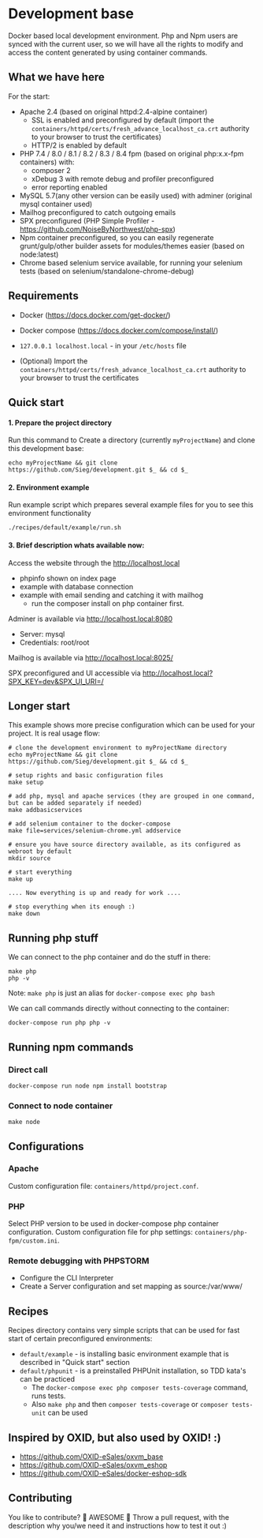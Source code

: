 # Development base

Docker based local development environment. Php and Npm users are synced with the current user, 
so we will have all the rights to modify and access the content generated by using container commands.

## What we have here

For the start:

* Apache 2.4 (based on original httpd:2.4-alpine container)
  * SSL is enabled and preconfigured by default (import the `containers/httpd/certs/fresh_advance_localhost_ca.crt` authority to your browser to trust the certificates)
  * HTTP/2 is enabled by default
* PHP 7.4 / 8.0 / 8.1 / 8.2 / 8.3 / 8.4 fpm (based on original php:x.x-fpm containers) with:
  * composer 2
  * xDebug 3 with remote debug and profiler preconfigured
  * error reporting enabled
* MySQL 5.7(any other version can be easily used) with adminer (original mysql container used)
* Mailhog preconfigured to catch outgoing emails
* SPX preconfigured (PHP Simple Profiler - https://github.com/NoiseByNorthwest/php-spx)
* Npm container preconfigured, so you can easily regenerate grunt/gulp/other builder assets for modules/themes easier (based on node:latest)
* Chrome based selenium service available, for running your selenium tests (based on selenium/standalone-chrome-debug)

## Requirements

* Docker (https://docs.docker.com/get-docker/)
* Docker compose (https://docs.docker.com/compose/install/)
* ``127.0.0.1 localhost.local`` - in your ``/etc/hosts`` file

* (Optional) Import the `containers/httpd/certs/fresh_advance_localhost_ca.crt` authority to your browser to trust the certificates

## Quick start

#### 1. Prepare the project directory

Run this command to Create a directory (currently `myProjectName`) and clone this development base:
```
echo myProjectName && git clone https://github.com/Sieg/development.git $_ && cd $_
```

#### 2. Environment example

Run example script which prepares several example files for you to see this environment functionality
```
./recipes/default/example/run.sh
```

#### 3. Brief description whats available now:

Access the website through the http://localhost.local
* phpinfo shown on index page
* example with database connection
* example with email sending and catching it with mailhog
    * run the composer install on php container first.

Adminer is available via http://localhost.local:8080
* Server: mysql
* Credentials: root/root

Mailhog is available via http://localhost.local:8025/

SPX preconfigured and UI accessible via http://localhost.local?SPX_KEY=dev&SPX_UI_URI=/

## Longer start

This example shows more precise configuration which can be used for your project. It is real usage flow:

```
# clone the development environment to myProjectName directory
echo myProjectName && git clone https://github.com/Sieg/development.git $_ && cd $_

# setup rights and basic configuration files
make setup

# add php, mysql and apache services (they are grouped in one command, but can be added separately if needed)
make addbasicservices

# add selenium container to the docker-compose
make file=services/selenium-chrome.yml addservice

# ensure you have source directory available, as its configured as webroot by default
mkdir source

# start everything
make up

.... Now everything is up and ready for work ....

# stop everything when its enough :)
make down
```

## Running php stuff

We can connect to the php container and do the stuff in there:
```
make php
php -v
```

Note: ``make php`` is just an alias for ``docker-compose exec php bash``

We can call commands directly without connecting to the container:
```
docker-compose run php php -v
```

## Running npm commands

### Direct call
```
docker-compose run node npm install bootstrap
```

### Connect to node container
```
make node
```

## Configurations

### Apache

Custom configuration file: ``containers/httpd/project.conf``.

### PHP

Select PHP version to be used in docker-compose php container configuration.
Custom configuration file for php settings: ``containers/php-fpm/custom.ini``.

### Remote debugging with PHPSTORM

* Configure the CLI Interpreter
* Create a Server configuration and set mapping as source:/var/www/ 

## Recipes

Recipes directory contains very simple scripts that can be used for fast start 
of certain preconfigured environments:

* `default/example` - is installing basic environment example that is described in "Quick start" section
* `default/phpunit` - is a preinstalled PHPUnit installation, so TDD kata's can be practiced
  * The `docker-compose exec php composer tests-coverage` command, runs tests. 
  * Also `make php` and then `composer tests-coverage` or `composer tests-unit` can be used

## Inspired by OXID, but also used by OXID! :)
* https://github.com/OXID-eSales/oxvm_base
* https://github.com/OXID-eSales/oxvm_eshop
* https://github.com/OXID-eSales/docker-eshop-sdk

## Contributing

You like to contribute? 🙌 AWESOME 🙌 Throw a pull request, with the description why you/we need it and instructions how to test it out :)
